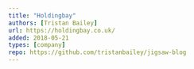 ```yaml
---
title: "Holdingbay"
authors: [Tristan Bailey]
url: https://holdingbay.co.uk/
added: 2018-05-21
types: [company]
repo: https://github.com/tristanbailey/jigsaw-blog
---
```

